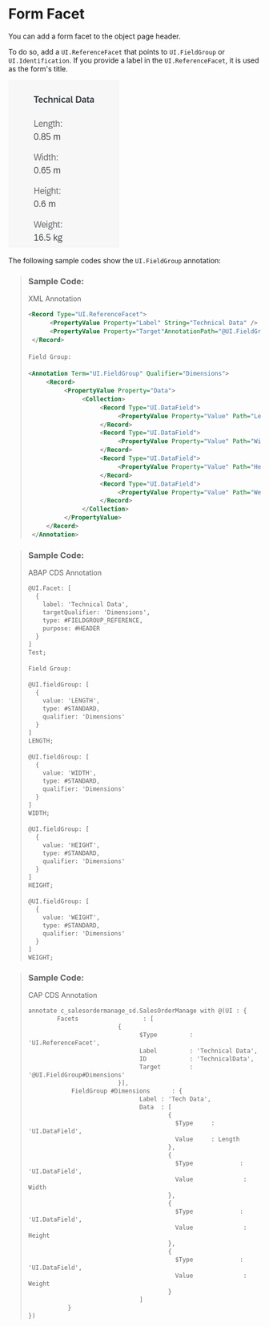 <!-- loioebe05d52c43241c19aaf79dd5f1c69f1 -->

# Form Facet

You can add a form facet to the object page header.

To do so, add a `UI.ReferenceFacet` that points to `UI.FieldGroup` or `UI.Identification`. If you provide a label in the `UI.ReferenceFacet`, it is used as the form's title.

 ![](images/Form_Facet_e21bb0a.png) 



The following sample codes show the `UI.FieldGroup` annotation:

> ### Sample Code:  
> XML Annotation
> 
> ```xml
> <Record Type="UI.ReferenceFacet">
>       <PropertyValue Property="Label" String="Technical Data" />
>       <PropertyValue Property="Target"AnnotationPath="@UI.FieldGroup#Dimensions" />
>  </Record>
> 
> Field Group:
> 
> <Annotation Term="UI.FieldGroup" Qualifier="Dimensions">
>      <Record>
>           <PropertyValue Property="Data">
>                <Collection>
>                     <Record Type="UI.DataField">
>                          <PropertyValue Property="Value" Path="Length"/>
>                     </Record>
>                     <Record Type="UI.DataField">
>                          <PropertyValue Property="Value" Path="Width"/>
>                     </Record>
>                     <Record Type="UI.DataField">
>                          <PropertyValue Property="Value" Path="Height"/>
>                     </Record>
>                     <Record Type="UI.DataField">
>                          <PropertyValue Property="Value" Path="Weight"/>
>                     </Record>
>                </Collection>
>           </PropertyValue>
>      </Record>
>  </Annotation>
> ```

> ### Sample Code:  
> ABAP CDS Annotation
> 
> ```
> @UI.Facet: [
>   {
>     label: 'Technical Data',
>     targetQualifier: 'Dimensions',
>     type: #FIELDGROUP_REFERENCE,
>     purpose: #HEADER
>   }
> ]
> Test;
> 
> Field Group:
> 
> @UI.fieldGroup: [
>   {
>     value: 'LENGTH',
>     type: #STANDARD,
>     qualifier: 'Dimensions'
>   }
> ]
> LENGTH;
> 
> @UI.fieldGroup: [
>   {
>     value: 'WIDTH',
>     type: #STANDARD,
>     qualifier: 'Dimensions'
>   }
> ]
> WIDTH;
> 
> @UI.fieldGroup: [
>   {
>     value: 'HEIGHT',
>     type: #STANDARD,
>     qualifier: 'Dimensions'
>   }
> ]
> HEIGHT;
> 
> @UI.fieldGroup: [
>   {
>     value: 'WEIGHT',
>     type: #STANDARD,
>     qualifier: 'Dimensions'
>   }
> ]
> WEIGHT;
> 
> ```

> ### Sample Code:  
> CAP CDS Annotation
> 
> ```
> annotate c_salesordermanage_sd.SalesOrderManage with @(UI : {
>         Facets                  : [
>                          {
>                                $Type         : 'UI.ReferenceFacet',
>                                Label         : 'Technical Data',
>                                ID            : 'TechnicalData',
>                                Target        : '@UI.FieldGroup#Dimensions'
>                          }],
>             FieldGroup #Dimensions      : {
>                                Label : 'Tech Data',
>                                Data  : [
>                                        {
>                                          $Type     : 'UI.DataField',
>                                          Value     : Length
>                                        },
>                                        {
>                                          $Type             : 'UI.DataField',
>                                          Value              : Width
>                                        },
>                                        {
>                                          $Type             : 'UI.DataField',
>                                          Value              : Height
>                                        },
>                                        {
>                                          $Type             : 'UI.DataField',
>                                          Value              : Weight
>                                        }
>                                ]
>            }
> })
> 
> ```

